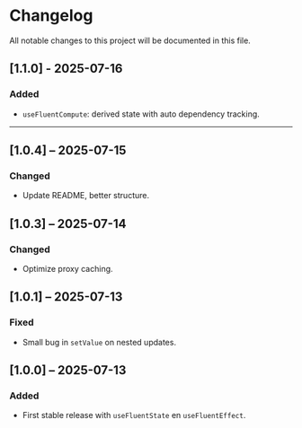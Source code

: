 # Changelog

All notable changes to this project will be documented in this file.

## [1.1.0] - 2025-07-16

### Added

- `useFluentCompute`: derived state with auto dependency tracking.

---

## [1.0.4] – 2025-07-15

### Changed

- Update README, better structure.

## [1.0.3] – 2025-07-14

### Changed

- Optimize proxy caching.

## [1.0.1] – 2025-07-13

### Fixed

- Small bug in `setValue` on nested updates.

## [1.0.0] – 2025-07-13

### Added

- First stable release with `useFluentState` en `useFluentEffect`.
